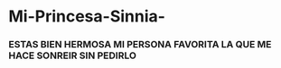 # Mi-Princesa-Sinnia-
<h3> ESTAS BIEN HERMOSA MI PERSONA FAVORITA LA QUE ME HACE SONREIR SIN PEDIRLO 
